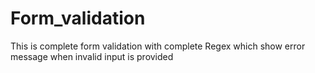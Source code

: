 # Form_validation
This is complete form validation with complete Regex which show error message when invalid input is provided

